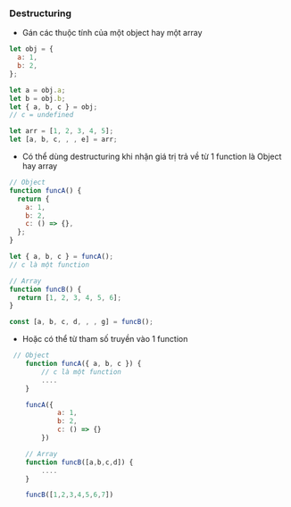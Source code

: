 ### Destructuring

- Gán các thuộc tính của một object hay một array

```javascript
let obj = {
  a: 1,
  b: 2,
};

let a = obj.a;
let b = obj.b;
let { a, b, c } = obj;
// c = undefined

let arr = [1, 2, 3, 4, 5];
let [a, b, c, , , e] = arr;
```

- Có thể dùng destructuring khi nhận giá trị trả về từ 1 function là Object hay array

```javascript
// Object
function funcA() {
  return {
    a: 1,
    b: 2,
    c: () => {},
  };
}

let { a, b, c } = funcA();
// c là một function

// Array
function funcB() {
  return [1, 2, 3, 4, 5, 6];
}

const [a, b, c, d, , , g] = funcB();
```

- Hoặc có thể từ tham số truyền vào 1 function

```javascript
 // Object
    function funcA({ a, b, c }) {
        // c là một function
        ....
    }

    funcA({
            a: 1,
            b: 2,
            c: () => {}
        })

    // Array
    function funcB([a,b,c,d]) {
        ....
    }

    funcB([1,2,3,4,5,6,7])
```
